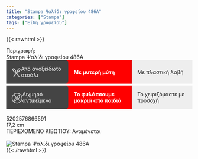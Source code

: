 ```yaml
---
title: "Stampa Ψαλίδι γραφείου 486A"
categories: ["Stampa"]
tags: ["Είδη γραφείου"]
---
```

{{< rawhtml >}}

<div class="sload676"><div class="product"><div id="sistatika">Περιγραφή:</div><div class="alltext">Stampa Ψαλίδι γραφείου 486A</div><div class="alltext" style="padding:0;line-height:normal"><div class="stable1" style="margin-bottom:5px!important"><div class="strow1"><div><span><svg style="width:36px;margin-right:10px;position:relative;top:2px" viewBox="0 0 512.004 512.004"><g><g><path style="fill:#ccc" d="M419.941,465.244c-0.945-14.227-6.039-27.734-14.727-39.055L225.589,192.338 c16.508-25.383,15.469-58.68-3.18-82.992l-61.875-81.195c-12.07-15.734-30.344-25.867-50.133-27.805 c-20.116-1.937-39.46,4.305-54.616,17.633c-28.312,24.906-31.875,68.664-8.133,99.602l60.5,79.406 c18.672,24.344,50.586,33.961,79.359,24.578l220.648,287.312c1.547,2.016,3.914,3.125,6.344,3.125c0.945,0,1.898-0.164,2.82-0.516 c3.305-1.242,5.398-4.5,5.164-8.016L419.941,465.244z M79.636,68.846c0.836-6.367,4.094-12.016,9.164-15.914 c4.227-3.234,9.297-4.945,14.547-4.945c1.063,0,2.125,0.07,3.195,0.211c6.367,0.836,12.016,4.094,15.898,9.148l61.867,81.195 c8.055,10.5,6.07,25.602-4.43,33.664c-10.508,8.039-25.609,6.055-33.633-4.414L84.371,86.588 C80.48,81.51,78.793,75.205,79.636,68.846z"></path></g><g><path style="fill:#ccc" d="M456.222,17.979c-15.148-13.328-34.516-19.57-54.609-17.633 c-19.789,1.937-38.07,12.07-50.164,27.82l-61.828,81.164c-18.672,24.328-19.711,57.625-3.203,83.016l-30.469,39.656 c-22.031,0.031-39.945,17.961-39.945,40c0,3.438,0.461,6.859,1.375,10.227L106.793,426.19 c-8.688,11.32-13.781,24.828-14.727,39.055l-2.547,38.227c-0.235,3.516,1.859,6.773,5.164,8.016 c0.922,0.352,1.875,0.516,2.82,0.516c2.43,0,4.797-1.117,6.344-3.125L255.05,311.981c0.32,0.016,0.633,0.023,0.953,0.023 c22.055,0,40-17.945,40-40c0-3.828-0.539-7.594-1.617-11.234l30.109-39.203c28.805,9.391,60.695-0.234,79.383-24.594 l60.461-79.375C488.097,86.635,484.535,42.877,456.222,17.979z M427.636,86.588c-0.008,0.008-0.016,0.008-0.023,0.016 l-61.828,81.164c-8.063,10.484-23.141,12.484-33.656,4.438c-5.07-3.898-8.328-9.547-9.172-15.914 c-0.836-6.367,0.852-12.672,4.766-17.766l61.828-81.164c3.898-5.07,9.547-8.328,15.914-9.164c1.07-0.141,2.133-0.211,3.195-0.211 c5.25,0,10.32,1.711,14.547,4.945c5.07,3.898,8.328,9.547,9.164,15.914C433.214,75.205,431.527,81.51,427.636,86.588z"></path></g><g><path style="fill:#ddd" d="M255.785,256.002c-8.82,0-16,7.18-16,16s7.18,16,16,16s16-7.18,16-16 S264.605,256.002,255.785,256.002z"></path></g></g><g></g><g></g><g></g><g></g><g></g><g></g><g></g><g></g><g></g><g></g><g></g><g></g><g></g><g></g><g></g></svg></span><span>Από ανοξείδωτο ατσάλι</span></div><div>Με μυτερή μύτη</div><div>Με πλαστική λαβή</div></div></div><div class="stable1" style="margin-top:4px"><div class="strow1"><div><span><svg style="width:36px;margin-right:10px;fill:#ccc;position:relative;top:2px" viewBox="0 0 512 512"><path d="m256 0c-139.480469 0-256 116.132812-256 256 0 139.480469 116.132812 256 256 256 139.488281 0 256-116.140625 256-256 0-139.488281-116.140625-256-256-256zm0 482.011719c-57.238281-.007813-114.496094-22.3125-159.097656-66.914063-85.648438-85.644531-89.058594-217.871094-10.261719-307.246094l126.933594 126.933594-127.277344 127.28125 63.636719 63.640625 106.066406-106.066406 21.214844 21.210937 21.210937-21.210937 105.722657 105.71875c-42.828126 37.761719-95.476563 56.65625-148.148438 56.652344zm-21.214844-226.011719 21.214844 21.214844-106.066406 106.0625-21.210938-21.210938zm21.214844-21.214844 104.511719-104.507812c4.992187 9.488281 6.804687 20.5 4.898437 31.328125-6.789062 38.597656-25.023437 73.648437-52.738281 101.363281l-14.246094 14.246094zm169.363281 169.363282-105.722656-105.722657 14.246094-14.246093c32.09375-32.089844 53.210937-72.683594 61.070312-117.378907 4.460938-25.355469-3.734375-51.351562-21.921875-69.535156l-10.96875-10.972656-127.28125 127.28125-126.933594-126.933594c42.824219-37.757813 95.484376-56.652344 148.148438-56.652344 57.246094 0 114.492188 22.304688 159.101562 66.914063 85.644532 85.644531 89.054688 217.871094 10.261719 307.246094zm0 0"></path></svg></span><span>Αιχμηρό αντικείμενο</span></div><div>Το φυλάσσουμε μακριά από παιδιά</div><div>Το χειριζόμαστε με προσοχή</div></div></div><style>.stable1{display:table;width:100%;background:red}.strow1{display:table-row;width:100%}.strow1 div{display:table-cell;width:33.3%;padding:15px;vertical-align:middle}.strow1 span{vertical-align:middle;display:table-cell}.strow1 div:nth-child(1){background:#444;color:#fff;border-radius:0 8px 8px 0}.strow1 div:nth-child(2){color:#fff;font-weight:700}.strow1 div:nth-child(3){background:#eee;border-left:4px solid #e40102}@media only screen and (max-width:594px){.strow1 div{display:block;width:auto;border-radius:0!important;border:none!important}.stable1{margin-top:0!important;font-size:13pt}}</style><br></div><div id="barcode"><div id="barimage1"></div><span id="bartext">5202576866591</span></div><div id="varos"><div id="dimimg"></div><span id="varostext">17,2 cm</span></div><div id="kivotio">ΠΕΡΙΕΧΟΜΕΝΟ ΚΙΒΩΤΙΟΥ: Αναμένεται</div><br><div class="pimg"><img alt="Stampa Ψαλίδι γραφείου 486A" title="Stampa Ψαλίδι γραφείου 486A" src="/media/images/stampa-psalidi-grafeiou-486a.jpg"></div></div></div>
{{< /rawhtml >}}


